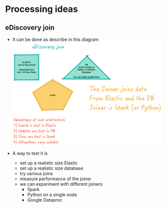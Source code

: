 # Processing ideas

## eDiscovery join

* It can be done as describe in this diagram
![](eDiscoveryJoin.png)

* A way to test it is
  - set up a realistic size Elastic
  - set up a realistic size database
  - try various joins
  - measure performance of the joiner
  - we can experiment with different joiners
     - Spark
     - Python on a single node
     - Google Dataproc